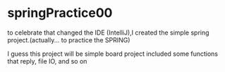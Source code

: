 # springPractice00
to celebrate that changed the IDE (IntelliJ),I created the simple spring project.(actually... to practice the SPRING)

I guess this project will be simple board project included some functions that reply, file IO, and so on
